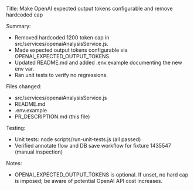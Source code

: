Title: Make OpenAI expected output tokens configurable and remove hardcoded cap

Summary:
- Removed hardcoded 1200 token cap in src/services/openaiAnalysisService.js.
- Made expected output tokens configurable via OPENAI_EXPECTED_OUTPUT_TOKENS.
- Updated README.md and added .env.example documenting the new env var.
- Ran unit tests to verify no regressions.

Files changed:
- src/services/openaiAnalysisService.js
- README.md
- .env.example
- PR_DESCRIPTION.md (this file)

Testing:
- Unit tests: node scripts/run-unit-tests.js (all passed)
- Verified annotate flow and DB save workflow for fixture 1435547 (manual inspection)

Notes:
- OPENAI_EXPECTED_OUTPUT_TOKENS is optional. If unset, no hard cap is imposed; be aware of potential OpenAI API cost increases.
